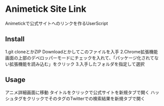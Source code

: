 # Animetick Site Link
Animetickで公式サイトへのリンクを作るUserScript

## Install
 1.git cloneとかZIP Downloadとかしてこのファイルを入手
 2.Chrome拡張機能画面の上部のデベロッパーモードにチェックを入れて、「パッケージ化されてない拡張機能を読み込む」をクリック
 3.入手したフォルダを指定して選択

## Usage
 アニメ詳細画面に移動
 タイトルをクリックで公式サイトを新規タブで開く
 ハッシュタグをクリックでそのタグのTwitterでの検索結果を新規タブで開く
